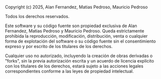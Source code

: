 Copyright (c) 2025, Alan Fernandez, Matias Pedroso, Mauricio Pedroso

Todos los derechos reservados.

Este software y su código fuente son propiedad exclusiva de Alan Fernandez, Matias Pedroso y Mauricio Pedroso.
Queda estrictamente prohibida la reproducción, modificación, distribución, venta o cualquier forma de explotación del software o su código fuente sin el consentimiento expreso y por escrito de los titulares de los derechos.

Cualquier uso no autorizado, incluyendo la creación de obras derivadas o "forks", sin la previa autorización escrita y un acuerdo de licencia explícito con los titulares de los derechos, estará sujeto a las acciones legales correspondientes conforme a las leyes de propiedad intelectual.
